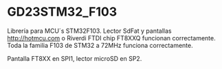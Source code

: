 # GD23STM32_F103

Librería para MCU´s STM32F103. Lector SdFat y pantallas http://hotmcu.com o Riverdi
FTDI chip FT8XXQ funcionan correctamente. Toda la familia F103 de STM32 a 72MHz funciona correctamente.

Pantalla FT8XX en SPI1, lector microSD en SP2.

